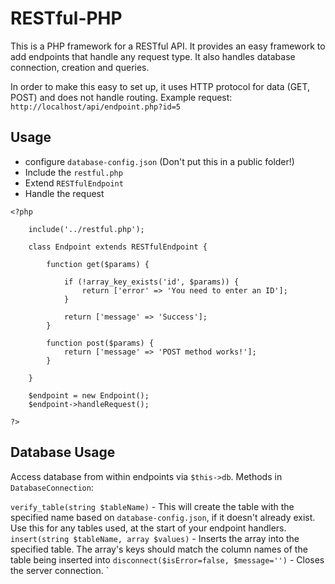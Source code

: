 # RESTful-PHP

This is a PHP framework for a RESTful API. It provides an easy framework to add endpoints that handle any request type. It also handles database connection, creation and queries. 

In order to make this easy to set up, it uses HTTP protocol for data (GET, POST) and does not handle routing. Example request: `http://localhost/api/endpoint.php?id=5`

## Usage

- configure `database-config.json` (Don't put this in a public folder!)
- Include the `restful.php`
- Extend `RESTfulEndpoint`
- Handle the request

```
<?php

    include('../restful.php');

    class Endpoint extends RESTfulEndpoint {

        function get($params) {
            
            if (!array_key_exists('id', $params)) {
                return ['error' => 'You need to enter an ID'];
            }
            
            return ['message' => 'Success'];
        }

        function post($params) {
            return ['message' => 'POST method works!'];
        }

    }

    $endpoint = new Endpoint();
    $endpoint->handleRequest();

?>
```

## Database Usage

Access database from within endpoints via `$this->db`. Methods in `DatabaseConnection`:

`verify_table(string $tableName)` - This will create the table with the specified name based on `database-config.json`, if it doesn't already exist. Use this for any tables used, at the start of your endpoint handlers.
`insert(string $tableName, array $values)` - Inserts the array into the specified table. The array's keys should match the column names of the table being inserted into
`disconnect($isError=false, $message='')` - Closes the server connection.
`
